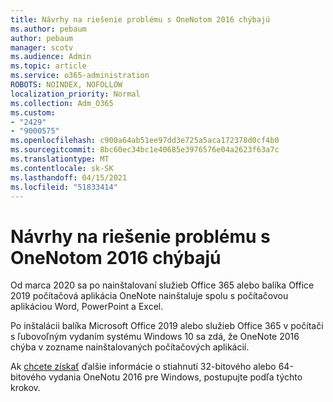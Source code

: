 ```yaml
---
title: Návrhy na riešenie problému s OneNotom 2016 chýbajú
ms.author: pebaum
author: pebaum
manager: scotv
ms.audience: Admin
ms.topic: article
ms.service: o365-administration
ROBOTS: NOINDEX, NOFOLLOW
localization_priority: Normal
ms.collection: Adm_O365
ms.custom:
- "2429"
- "9000575"
ms.openlocfilehash: c900a64ab51ee97dd3e725a5aca172378d0cf4b0
ms.sourcegitcommit: 8bc60ec34bc1e40685e3976576e04a2623f63a7c
ms.translationtype: MT
ms.contentlocale: sk-SK
ms.lasthandoff: 04/15/2021
ms.locfileid: "51833414"
---
```

# <a name="suggestions-for-resolving-onenote-2016-is-missing"></a>Návrhy na riešenie problému s OneNotom 2016 chýbajú

Od marca 2020 sa po nainštalovaní služieb Office 365 alebo balíka Office 2019 počítačová aplikácia OneNote nainštaluje spolu s počítačovou aplikáciou Word, PowerPoint a Excel.

Po inštalácii balíka Microsoft Office 2019 alebo služieb Office 365 v počítači s ľubovoľným vydaním systému Windows 10 sa zdá, že OneNote 2016 chýba v zozname nainštalovaných počítačových aplikácií.

Ak [chcete získať](https://support.office.com/article/OneNote-2016-is-missing-after-installing-Office-2019-or-Office-365-1844ba87-7248-4bd8-a735-66a52f98e6e5) ďalšie informácie o stiahnutí 32-bitového alebo 64-bitového vydania OneNotu 2016 pre Windows, postupujte podľa týchto krokov.
